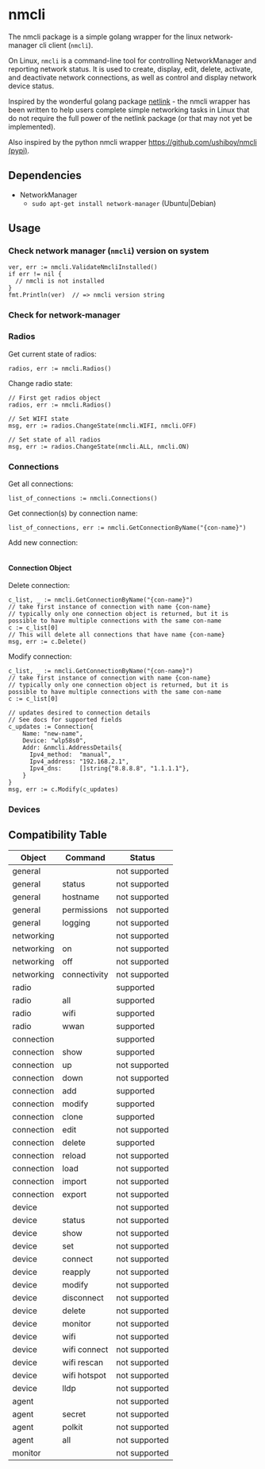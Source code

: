 # nmcli #

The nmcli package is a simple golang wrapper for the linux network-manager cli client (`nmcli`).

On Linux, `nmcli` is a command-line tool for controlling NetworkManager and reporting network status. It is used to create, display, edit, delete, activate, and deactivate network connections, as well as control and display network device status.

Inspired by the wonderful golang package [netlink](https://github.com/vishvananda/netlink) - the nmcli wrapper has been written to help users complete simple networking tasks in Linux that do not require the full power of the netlink package (or that may not yet be implemented).

Also inspired by the python nmcli wrapper https://github.com/ushiboy/nmcli [(pypi)](https://pypi.org/project/nmcli/).

## Dependencies ##

* NetworkManager
  * `sudo apt-get install network-manager` (Ubuntu|Debian)

## Usage ##

### Check network manager (`nmcli`) version on system ###
```golang
ver, err := nmcli.ValidateNmcliInstalled()
if err != nil {
  // nmcli is not installed
}
fmt.Println(ver)  // => nmcli version string
```

### Check for network-manager ###
### Radios ###
Get current state of radios:
```golang
radios, err := nmcli.Radios()
```

Change radio state:
```golang
// First get radios object
radios, err := nmcli.Radios()

// Set WIFI state
msg, err := radios.ChangeState(nmcli.WIFI, nmcli.OFF)

// Set state of all radios
msg, err := radios.ChangeState(nmcli.ALL, nmcli.ON)
```

### Connections ###

Get all connections:
```golang
list_of_connections := nmcli.Connections()
```

Get connection(s) by connection name:
```golang
list_of_connections, err := nmcli.GetConnectionByName("{con-name}")
```

Add new connection:
```golang
```

#### Connection Object ####
Delete connection:
```golang
c_list, _ := nmcli.GetConnectionByName("{con-name}")
// take first instance of connection with name {con-name}
// typically only one connection object is returned, but it is possible to have multiple connections with the same con-name
c := c_list[0]
// This will delete all connections that have name {con-name}
msg, err := c.Delete()
```

Modify connection:
```golang
c_list, _ := nmcli.GetConnectionByName("{con-name}")
// take first instance of connection with name {con-name}
// typically only one connection object is returned, but it is possible to have multiple connections with the same con-name
c := c_list[0]

// updates desired to connection details
// See docs for supported fields
c_updates := Connection{
    Name: "new-name",
    Device: "wlp58s0",
    Addr: &nmcli.AddressDetails{
      Ipv4_method:  "manual",
      Ipv4_address: "192.168.2.1",
      Ipv4_dns:     []string{"8.8.8.8", "1.1.1.1"},
    }
}
msg, err := c.Modify(c_updates)
```


### Devices ###


## Compatibility Table ##

| Object | Command | Status |
|--------|---------|--------|
| general | | not supported |
| general | status | not supported |
| general | hostname | not supported |
| general | permissions | not supported |
| general | logging | not supported |
| networking | | not supported |
| networking | on | not supported |
| networking | off | not supported |
| networking | connectivity | not supported |
| radio | | supported |
| radio | all | supported |
| radio | wifi | supported |
| radio | wwan | supported |
| connection | | supported |
| connection | show | supported |
| connection | up | not supported |
| connection | down | not supported |
| connection | add | supported |
| connection | modify | supported |
| connection | clone | supported |
| connection | edit | not supported |
| connection | delete | supported |
| connection | reload | not supported |
| connection | load | not supported |
| connection | import | not supported |
| connection | export | not supported |
| device | | not supported |
| device | status | not supported |
| device | show | not supported |
| device | set | not supported |
| device | connect | not supported |
| device | reapply | not supported |
| device | modify | not supported |
| device | disconnect | not supported |
| device | delete | not supported |
| device | monitor | not supported |
| device | wifi | not supported |
| device | wifi connect | not supported |
| device | wifi rescan | not supported |
| device | wifi hotspot | not supported |
| device | lldp | not supported |
| agent | | not supported |
| agent | secret | not supported |
| agent | polkit | not supported |
| agent | all | not supported |
| monitor | | not supported |